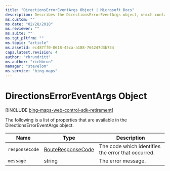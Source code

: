 ```yaml
---
title: "DirectionsErrorEventArgs Object | Microsoft Docs"
description: Describes the DirectionsErrorEventArgs object, which contains direction event errors, and provides descriptions for each of its properties.
ms.custom: ""
ms.date: "02/28/2018"
ms.reviewer: ""
ms.suite: ""
ms.tgt_pltfrm: ""
ms.topic: "article"
ms.assetid: ec487ff0-8618-45ca-a188-764247d3b734
caps.latest.revision: 4
author: "rbrundritt"
ms.author: "richbrun"
manager: "stevelom"
ms.service: "bing-maps"
---
```


# DirectionsErrorEventArgs Object

[!INCLUDE [bing-maps-web-control-sdk-retirement](../../includes/bing-maps-web-control-sdk-retirement.md)]

The following is a list of properties that are available in the DirectionsErrorEventArgs object.

| Name           | Type              | Description                                        |
|----------------|-------------------|----------------------------------------------------|
| `responseCode` | [RouteResponseCode](routeresponsecode-enumeration.md) | The code which identifies the error that occurred. |
| `message`      | string            | The error message.                                 |
